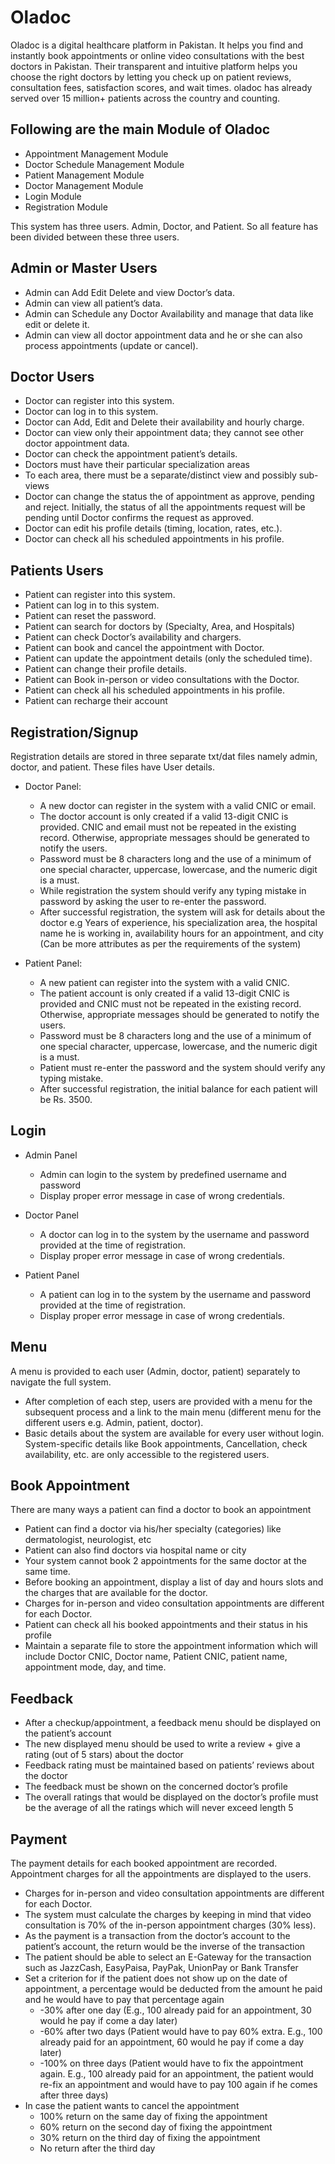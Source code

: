 # Oladoc 

Oladoc is a digital healthcare platform in Pakistan. It helps you find and instantly book appointments or
online video consultations with the best doctors in Pakistan. Their transparent and intuitive platform helps
you choose the right doctors by letting you check up on patient reviews, consultation fees, satisfaction
scores, and wait times. oladoc has already served over 15 million+ patients across the country and
counting. 

## Following are the main Module of Oladoc

* Appointment Management Module
* Doctor Schedule Management Module
* Patient Management Module
* Doctor Management Module
* Login Module
* Registration Module

This system has three users. Admin, Doctor, and Patient. So all feature has been divided between these
three users.

## Admin or Master Users

* Admin can Add Edit Delete and view Doctor’s data.
* Admin can view all patient’s data.
* Admin can Schedule any Doctor Availability and manage that data like edit or delete it.
* Admin can view all doctor appointment data and he or she can also process appointments (update or cancel).

## Doctor Users

* Doctor can register into this system.
* Doctor can log in to this system.
* Doctor can Add, Edit and Delete their availability and hourly charge.
* Doctor can view only their appointment data; they cannot see other doctor appointment data.
* Doctor can check the appointment patient’s details.
* Doctors must have their particular specialization areas
* To each area, there must be a separate/distinct view and possibly sub-views
* Doctor can change the status the of appointment as approve, pending and reject. Initially, the status of all the appointments request will be pending until Doctor confirms the request as approved.
* Doctor can edit his profile details (timing, location, rates, etc.).
* Doctor can check all his scheduled appointments in his profile.


## Patients Users

* Patient can register into this system.
* Patient can log in to this system.
* Patient can reset the password.
* Patient can search for doctors by (Specialty, Area, and Hospitals)
* Patient can check Doctor’s availability and chargers.
* Patient can book and cancel the appointment with Doctor.
* Patient can update the appointment details (only the scheduled time).
* Patient can change their profile details.
* Patient can Book in-person or video consultations with the Doctor.
* Patient can check all his scheduled appointments in his profile.
* Patient can recharge their account


## Registration/Signup

Registration details are stored in three separate txt/dat files namely admin, doctor, and patient. These
files have User details. 

* Doctor Panel:
  * A new doctor can register in the system with a valid CNIC or email.
  * The doctor account is only created if a valid 13-digit CNIC is provided. CNIC and email
must not be repeated in the existing record. Otherwise, appropriate messages should be
generated to notify the users.
  * Password must be 8 characters long and the use of a minimum of one special character,
uppercase, lowercase, and the numeric digit is a must.
  * While registration the system should verify any typing mistake in password by asking the
user to re-enter the password.
  * After successful registration, the system will ask for details about the doctor e.g Years of
experience, his specialization area, the hospital name he is working in, availability hours
for an appointment, and city (Can be more attributes as per the requirements of the
system) 

* Patient Panel:
  * A new patient can register into the system with a valid CNIC.
  * The patient account is only created if a valid 13-digit CNIC is provided and CNIC must not
be repeated in the existing record. Otherwise, appropriate messages should be
generated to notify the users.
  * Password must be 8 characters long and the use of a minimum of one special character,
uppercase, lowercase, and the numeric digit is a must.
  * Patient must re-enter the password and the system should verify any typing mistake.
  * After successful registration, the initial balance for each patient will be Rs. 3500.


## Login


* Admin Panel
  * Admin can login to the system by predefined username and password
  * Display proper error message in case of wrong credentials.
 
* Doctor Panel
  * A doctor can log in to the system by the username and password provided at the time of
registration.
  * Display proper error message in case of wrong credentials.

* Patient Panel
  * A patient can log in to the system by the username and password provided at the time
of registration.
  * Display proper error message in case of wrong credentials.



## Menu

A menu is provided to each user (Admin, doctor, patient) separately to navigate the full system.

* After completion of each step, users are provided with a menu for the subsequent process and a
link to the main menu (different menu for the different users e.g. Admin, patient, doctor).
* Basic details about the system are available for every user without login. System-specific details
like Book appointments, Cancellation, check availability, etc. are only accessible to the
registered users.


## Book Appointment

There are many ways a patient can find a doctor to book an appointment

* Patient can find a doctor via his/her specialty (categories) like dermatologist, neurologist, etc
* Patient can also find doctors via hospital name or city
* Your system cannot book 2 appointments for the same doctor at the same time.
* Before booking an appointment, display a list of day and hours slots and the charges that are
available for the doctor.
* Charges for in-person and video consultation appointments are different for each Doctor.
* Patient can check all his booked appointments and their status in his profile
* Maintain a separate file to store the appointment information which will include Doctor CNIC,
Doctor name, Patient CNIC, patient name, appointment mode, day, and time.


## Feedback

* After a checkup/appointment, a feedback menu should be displayed on the patient’s account
* The new displayed menu should be used to write a review + give a rating (out of 5 stars) about
the doctor
* Feedback rating must be maintained based on patients’ reviews about the doctor
* The feedback must be shown on the concerned doctor’s profile
* The overall ratings that would be displayed on the doctor’s profile must be the average of all the
ratings which will never exceed length 5

## Payment

The payment details for each booked appointment are recorded. Appointment charges for all the
appointments are displayed to the users.

* Charges for in-person and video consultation appointments are different for each Doctor.
* The system must calculate the charges by keeping in mind that video consultation is 70% of the
in-person appointment charges (30% less).
* As the payment is a transaction from the doctor’s account to the patient’s account, the return
would be the inverse of the transaction
* The patient should be able to select an E-Gateway for the transaction such as JazzCash,
EasyPaisa, PayPak, UnionPay or Bank Transfer
* Set a criterion for if the patient does not show up on the date of appointment, a percentage
would be deducted from the amount he paid and he would have to pay that percentage again
  * -30% after one day (E.g., 100 already paid for an appointment, 30 would he pay if come a day later)
  * -60% after two days (Patient would have to pay 60% extra. E.g., 100 already paid for an appointment, 60 would he pay if come a day later)
  * -100% on three days (Patient would have to fix the appointment again. E.g., 100 already paid for an appointment, the patient would re-fix an
appointment and would have to pay 100 again if he comes after three days)
* In case the patient wants to cancel the appointment
  * 100% return on the same day of fixing the appointment
  * 60% return on the second day of fixing the appointment
  * 30% return on the third day of fixing the appointment
  * No return after the third day 





























